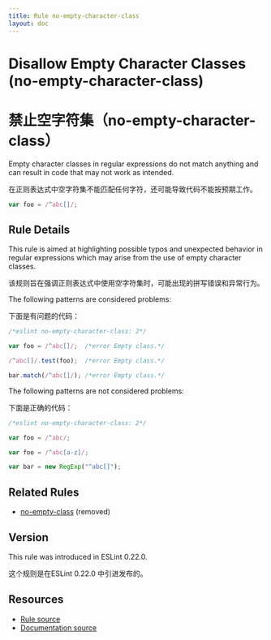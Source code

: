 ```yaml
---
title: Rule no-empty-character-class
layout: doc
---
```

<!-- Note: No pull requests accepted for this file. See README.md in the root directory for details. -->
# Disallow Empty Character Classes (no-empty-character-class)

# 禁止空字符集（no-empty-character-class）

Empty character classes in regular expressions do not match anything and can result in code that may not work as intended.

在正则表达式中空字符集不能匹配任何字符，还可能导致代码不能按预期工作。

```js
var foo = /^abc[]/;
```

## Rule Details

This rule is aimed at highlighting possible typos and unexpected behavior in regular expressions which may arise from the use of empty character classes.

该规则旨在强调正则表达式中使用空字符集时，可能出现的拼写错误和异常行为。

The following patterns are considered problems:

下面是有问题的代码：

```js
/*eslint no-empty-character-class: 2*/

var foo = /^abc[]/;  /*error Empty class.*/

/^abc[]/.test(foo);  /*error Empty class.*/

bar.match(/^abc[]/); /*error Empty class.*/
```

The following patterns are not considered problems:

下面是正确的代码：

```js
/*eslint no-empty-character-class: 2*/

var foo = /^abc/;

var foo = /^abc[a-z]/;

var bar = new RegExp("^abc[]");
```

## Related Rules

* [no-empty-class](no-empty-class) (removed)

## Version

This rule was introduced in ESLint 0.22.0.

这个规则是在ESLint 0.22.0 中引进发布的。

## Resources

* [Rule source](https://github.com/eslint/eslint/tree/master/lib/rules/no-empty-character-class.js)
* [Documentation source](https://github.com/eslint/eslint/tree/master/docs/rules/no-empty-character-class.md)
